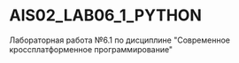 # AIS02_LAB06_1_PYTHON
Лабораторная работа №6.1 по дисциплине "Современное кроссплатформенное программирование"
